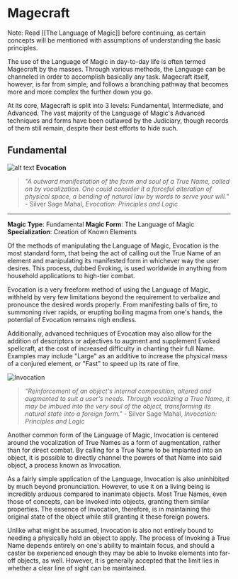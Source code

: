 # Magecraft

Note: Read [[The Language of Magic]] before continuing, as certain concepts will be mentioned with assumptions of understanding the basic principles.

The use of the Language of Magic in day-to-day life is often termed Magecraft by the masses. Through various methods, the Language can be channeled in order to accomplish basically any task. Magecraft itself, however, is far from simple, and follows a branching pathway that becomes more and more complex the further down you go. 

At its core, Magecraft is split into 3 levels: Fundamental, Intermediate, and Advanced. The vast majority of the Language of Magic's Advanced techniques and forms have been outlawed by the Judiciary, though records of them still remain, despite their best efforts to hide such.

## Fundamental


![alt text](https://i.imgur.com/dsIoCIs.png "Logo Title Text 1") **Evocation**

>*"A outward manifestation of the form and soul of a True Name, called on by vocalization. One could consider it a forceful alteration of physical space, a bending of natural law by words to serve your will."* - Silver Sage Mahal, *Evocation: Principles and Logic*
___
**Magic Type**: Fundamental
**Magic Form**: The Language of Magic
**Specialization**: Creation of Known Elements

Of the methods of manipulating the Language of Magic, Evocation is the most standard form, that being the act of calling out the True Name of an element and manipulating its manifested form in whichever way the user desires. This process, dubbed Evoking, is used worldwide in anything from household applications to high-tier combat. 

Evocation is a very freeform method of using the Language of Magic, withheld by very few limitations beyond the requirement to verbalize and pronounce the desired words properly. From manifesting balls of fire, to summoning river rapids, or erupting boiling magma from one's hands, the potential of Evocation remains nigh endless.

Additionally, advanced techniques of Evocation may also allow for the addition of descriptors or adjectives to augment and supplement Evoked spellcraft, at the cost of increased difficulty in chanting their full Name. Examples may include "Large" as an additive to increase the physical mass of a conjured element, or "Fast" to speed up its rate of fire.

![](https://i.imgur.com/tnvI4cW.png "Invocation")

>*"Reinforcement of an object's internal composition, altered and augmented to suit a user's needs. Through vocalizing a True Name, it may be imbued into the very soul of the object, transforming its natural state into a foreign form."* - Silver Sage Mahal, *Invocation: Principles and Logic*

Another common form of the Language of Magic, Invocation is centered around the vocalization of True Names as a form of augmentation, rather than for direct combat. By calling for a True Name to be implanted into an object, it is possible to directly channel the powers of that Name into said object, a process known as Invocation.

As a fairly simple application of the Language, Invocation is also uninhibited by much beyond pronunciation. However, to use it on a living being is incredibly arduous compared to inanimate objects. Most True Names, even those of concepts, can be Invoked into objects, granting them similar properties. The essence of Invocation, therefore, is in maintaining the original state of the object while still granting it these foreign powers.

Unlike what might be assumed, Invocation is also not entirely bound to needing a physically hold an object to apply. The process of Invoking a True Name depends entirely on one's ability to maintain focus, and should a caster be experienced enough they may be able to Invoke elements into far-off objects, as well. However, it is generally accepted that the limit lies in whether a clear line of sight can be maintained.